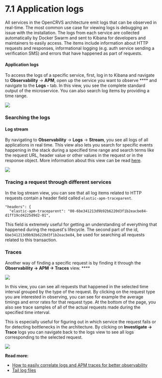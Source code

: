 # 7.1 Application logs

All services in the OpenCRVS architecture emit logs that can be observed in real-time. The most common use case for viewing logs is debugging an issue with the installation. The logs from each service are collected automatically by Docker Swarm and sent to Kibana for developers and maintainers to easily access. The items include information about HTTP requests and responses, informational logging (e.g. auth service sending a verification SMS) and errors that have happened as part of requests.&#x20;

#### Application logs

To access the logs of a specific service, first, log in to Kibana and navigate to **Observability** -> **APM**, open up the service you want to observe **** and navigate to the **Logs -** tab. In this view, you see the complete standard output of the microservice. You can also search log items by providing a time range.

![](<../../.gitbook/assets/image (4) (1) (1) (1).png>)

### Searching the logs

#### Log stream

By navigating to **Observability** -> **Logs** -> **Stream**, you see all logs of all applications in real time. This view also lets you search for specific events happening in the stack during a specified time range and search terms like the request URL, header value or other values in the request or in the response object. More information about this view can be read [here](https://www.elastic.co/guide/en/observability/current/tail-logs.html).

![](<../../.gitbook/assets/image (2) (1).png>)



### **Tracing a request through different services**

In the log stream view, you can see that all log items related to HTTP requests contain a header field called `elastic-apm-traceparent`.

```
"headers": {
  "elastic-apm-traceparent": "00-6be341213d9b92b6220d3f1b2eacbe84-d1ff19cd4225d9d2-01",
```

This field is extremely useful for getting an understanding of everything that happened during the request's lifecycle. The second part of the id, `6be341213d9b92b6220d3f1b2eacbe84`, be used for searching all requests related to this transaction.

### **Traces**

Another way of finding a specific request is by finding it through the **Observability -> APM -> Traces** view. ****&#x20;

![](<../../.gitbook/assets/image (3) (1) (1) (1) (1).png>)

In this view, you can see all requests that happened in the selected time interval grouped by the type of the request. By clicking on the request type you are interested in observing, you can see for example the average timings and error rates for that request type. At the bottom of the page, you also see trace samples of all of the actual requests made during the specified time interval.&#x20;

This is especially useful for figuring out in which service the request fails or for detecting bottlenecks in the architecture. By clicking on **Investigate -> Trace** logs you can navigate back to the logs view to see all logs corresponding to the selected request.

![](<../../.gitbook/assets/image (1) (1) (1).png>)



**Read more:**

* [How to easily correlate logs and APM traces for better observability](https://www.elastic.co/blog/how-to-easily-correlate-logs-apm-traces-for-better-observability-elastic-stack)
* [Tail log files](https://www.elastic.co/guide/en/observability/current/tail-logs.html)





